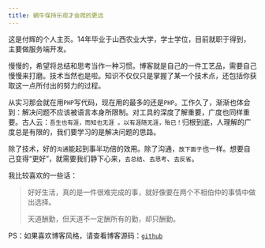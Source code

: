 ```yaml
---
title: 蜗牛保持乐观才会爬的更远
---
```

这是付辉的个人主页。14年毕业于山西农业大学，学士学位，目前就职于得到，主要做服务端开发。

慢慢的，希望将总结和思考当作一种习惯。博客就是自己的一件工艺品，需要自己慢慢来打磨。技术当然也是啦。知识不仅仅只是掌握了某一个技术点，还包括你获取这一点所付出的努力的过程。

从实习那会就在用`PHP`写代码，现在用的最多的还是`PHP`。工作久了，渐渐也体会到：解决问题不应该被语言本身所限制。对工具的深度了解重要，广度也同样重要。古人云：`吾生也有涯，而知也无涯 。以有涯随无涯，殆已！`归根到底，人理解的广度总是有限的，我们要学习的是解决问题的思路。

除了技术，好的`沟通`能起到事半功倍的效用。除了沟通，`放下面子`也一样。想要自己变得“更好”，就需要我们静下心来，`去总结`、`去思考`、`去反省`。

我比较喜欢的一些话：

> 好好生活，真的是一件很难完成的事，就好像要在两个不相伯仲的事情中做出选择。
>
> 天道酬勤，但天道不一定酬所有的勤，却只酬勤。



PS：如果喜欢博客风格，请查看博客源码：[`github`](https://github.com/GitHubSi/blog)
